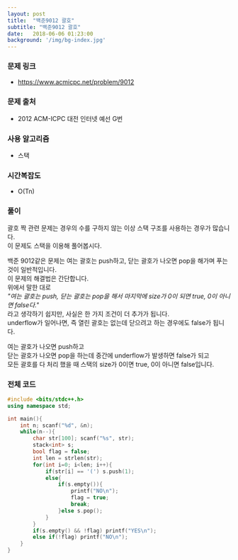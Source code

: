 ```yaml
---
layout: post
title:  "백준9012 괄호"
subtitle: "백준9012 괄호"
date:   2018-06-06 01:23:00
background: '/img/bg-index.jpg'
---
```


### 문제 링크
* https://www.acmicpc.net/problem/9012

### 문제 출처
* 2012 ACM-ICPC 대전 인터넷 예선 G번

### 사용 알고리즘
* 스택

### 시간복잡도
* O(Tn)

### 풀이
괄호 짝 관련 문제는 경우의 수를 구하지 않는 이상 스택 구조를 사용하는 경우가 많습니다.<br>
이 문제도 스택을 이용해 풀어봅시다.

백준 9012같은 문제는 여는 괄호는 push하고, 닫는 괄호가 나오면 pop을 해가며 푸는 것이 일반적입니다.<br>
이 문제의 해결법은 간단합니다.<br>
위에서 말한 대로<br>
<i>"여는 괄호는 push, 닫는 괄호는 pop을 해서 마지막에 size가 0이 되면 true, 0이 아니면 false다."</i><br>
라고 생각하기 쉽지만, 사실은 한 가지 조건이 더 추가가 됩니다.<br>
underflow가 일어나면, 즉 열린 괄호는 없는데 닫으려고 하는 경우에도 false가 됩니다.

여는 괄호가 나오면 push하고<br>
닫는 괄호가 나오면 pop을 하는데 중간에 underflow가 발생하면 false가 되고<br>
모든 괄호를 다 처리 했을 때 스택의 size가 0이면 true, 0이 아니면 false입니다.

### 전체 코드
```cpp
#include <bits/stdc++.h>
using namespace std;

int main(){
    int n; scanf("%d", &n);
    while(n--){
        char str[100]; scanf("%s", str);
        stack<int> s;
        bool flag = false;
        int len = strlen(str);
        for(int i=0; i<len; i++){
            if(str[i] == '(') s.push(1);
            else{
                if(s.empty()){
                    printf("NO\n");
                    flag = true;
                    break;
                }else s.pop();
            }
        }
        if(s.empty() && !flag) printf("YES\n");
        else if(!flag) printf("NO\n");
    }
}
```
